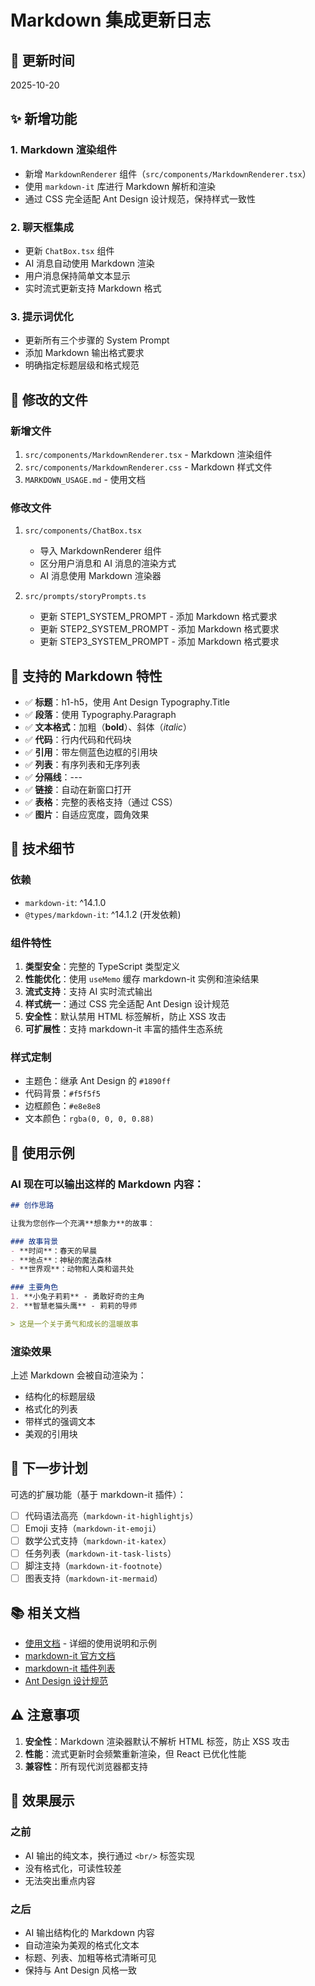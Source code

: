 # Markdown 集成更新日志

## 📅 更新时间
2025-10-20

## ✨ 新增功能

### 1. Markdown 渲染组件
- 新增 `MarkdownRenderer` 组件（`src/components/MarkdownRenderer.tsx`）
- 使用 `markdown-it` 库进行 Markdown 解析和渲染
- 通过 CSS 完全适配 Ant Design 设计规范，保持样式一致性

### 2. 聊天框集成
- 更新 `ChatBox.tsx` 组件
- AI 消息自动使用 Markdown 渲染
- 用户消息保持简单文本显示
- 实时流式更新支持 Markdown 格式

### 3. 提示词优化
- 更新所有三个步骤的 System Prompt
- 添加 Markdown 输出格式要求
- 明确指定标题层级和格式规范

## 📝 修改的文件

### 新增文件
1. `src/components/MarkdownRenderer.tsx` - Markdown 渲染组件
2. `src/components/MarkdownRenderer.css` - Markdown 样式文件
3. `MARKDOWN_USAGE.md` - 使用文档

### 修改文件
1. `src/components/ChatBox.tsx`
   - 导入 MarkdownRenderer 组件
   - 区分用户消息和 AI 消息的渲染方式
   - AI 消息使用 Markdown 渲染器

2. `src/prompts/storyPrompts.ts`
   - 更新 STEP1_SYSTEM_PROMPT - 添加 Markdown 格式要求
   - 更新 STEP2_SYSTEM_PROMPT - 添加 Markdown 格式要求
   - 更新 STEP3_SYSTEM_PROMPT - 添加 Markdown 格式要求

## 🎨 支持的 Markdown 特性

- ✅ **标题**：h1-h5，使用 Ant Design Typography.Title
- ✅ **段落**：使用 Typography.Paragraph
- ✅ **文本格式**：加粗（**bold**）、斜体（*italic*）
- ✅ **代码**：行内代码和代码块
- ✅ **引用**：带左侧蓝色边框的引用块
- ✅ **列表**：有序列表和无序列表
- ✅ **分隔线**：---
- ✅ **链接**：自动在新窗口打开
- ✅ **表格**：完整的表格支持（通过 CSS）
- ✅ **图片**：自适应宽度，圆角效果

## 🔧 技术细节

### 依赖
- `markdown-it`: ^14.1.0
- `@types/markdown-it`: ^14.1.2 (开发依赖)

### 组件特性
1. **类型安全**：完整的 TypeScript 类型定义
2. **性能优化**：使用 `useMemo` 缓存 markdown-it 实例和渲染结果
3. **流式支持**：支持 AI 实时流式输出
4. **样式统一**：通过 CSS 完全适配 Ant Design 设计规范
5. **安全性**：默认禁用 HTML 标签解析，防止 XSS 攻击
6. **可扩展性**：支持 markdown-it 丰富的插件生态系统

### 样式定制
- 主题色：继承 Ant Design 的 `#1890ff`
- 代码背景：`#f5f5f5`
- 边框颜色：`#e8e8e8`
- 文本颜色：`rgba(0, 0, 0, 0.88)`

## 📖 使用示例

### AI 现在可以输出这样的 Markdown 内容：

```markdown
## 创作思路

让我为您创作一个充满**想象力**的故事：

### 故事背景
- **时间**：春天的早晨
- **地点**：神秘的魔法森林
- **世界观**：动物和人类和谐共处

### 主要角色
1. **小兔子莉莉** - 勇敢好奇的主角
2. **智慧老猫头鹰** - 莉莉的导师

> 这是一个关于勇气和成长的温暖故事
```

### 渲染效果
上述 Markdown 会被自动渲染为：
- 结构化的标题层级
- 格式化的列表
- 带样式的强调文本
- 美观的引用块

## 🚀 下一步计划

可选的扩展功能（基于 markdown-it 插件）：
- [ ] 代码语法高亮（`markdown-it-highlightjs`）
- [ ] Emoji 支持（`markdown-it-emoji`）
- [ ] 数学公式支持（`markdown-it-katex`）
- [ ] 任务列表（`markdown-it-task-lists`）
- [ ] 脚注支持（`markdown-it-footnote`）
- [ ] 图表支持（`markdown-it-mermaid`）

## 📚 相关文档

- [使用文档](./MARKDOWN_USAGE.md) - 详细的使用说明和示例
- [markdown-it 官方文档](https://github.com/markdown-it/markdown-it)
- [markdown-it 插件列表](https://www.npmjs.com/search?q=keywords:markdown-it-plugin)
- [Ant Design 设计规范](https://ant.design/docs/spec/introduce-cn)

## ⚠️ 注意事项

1. **安全性**：Markdown 渲染器默认不解析 HTML 标签，防止 XSS 攻击
2. **性能**：流式更新时会频繁重新渲染，但 React 已优化性能
3. **兼容性**：所有现代浏览器都支持

## 🎯 效果展示

### 之前
- AI 输出的纯文本，换行通过 `<br/>` 标签实现
- 没有格式化，可读性较差
- 无法突出重点内容

### 之后
- AI 输出结构化的 Markdown 内容
- 自动渲染为美观的格式化文本
- 标题、列表、加粗等格式清晰可见
- 保持与 Ant Design 风格一致

